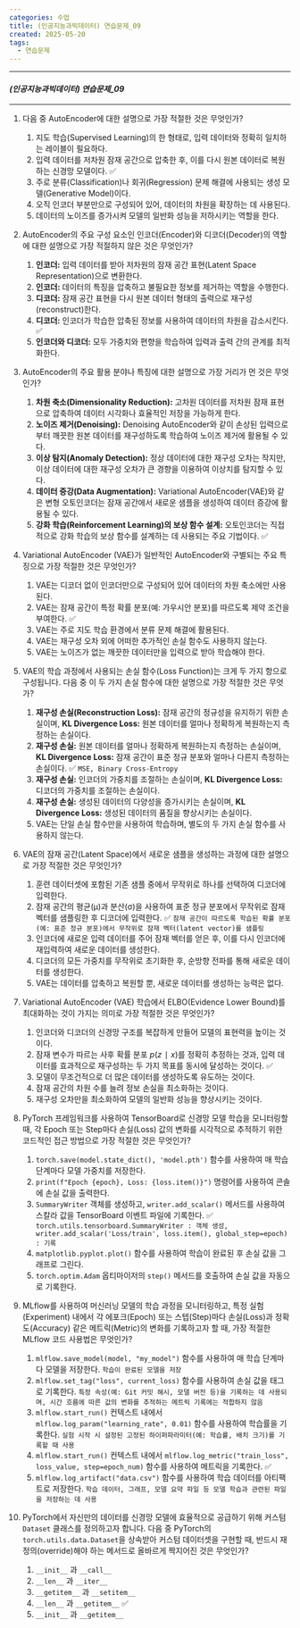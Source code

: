 ```yaml
---
categories: 수업
title: (인공지능과빅데이터) 연습문제_09
created: 2025-05-20
tags:
  - 연습문제
---
```

---
#### *(인공지능과빅데이터) 연습문제_09*
---

1. 다음 중 AutoEncoder에 대한 설명으로 가장 적절한 것은 무엇인가?
	1) 지도 학습(Supervised Learning)의 한 형태로, 입력 데이터와 정확히 일치하는 레이블이 필요하다. 
	2) 입력 데이터를 저차원 잠재 공간으로 압축한 후, 이를 다시 원본 데이터로 복원하는 신경망 모델이다. ✅ 
	3) 주로 분류(Classification)나 회귀(Regression) 문제 해결에 사용되는 생성 모델(Generative Model)이다. 
	4) 오직 인코더 부분만으로 구성되어 있어, 데이터의 차원을 확장하는 데 사용된다. 
	5) 데이터의 노이즈를 증가시켜 모델의 일반화 성능을 저하시키는 역할을 한다.

2. AutoEncoder의 주요 구성 요소인 인코더(Encoder)와 디코더(Decoder)의 역할에 대한 설명으로 가장 적절하지 않은 것은 무엇인가?
	1) **인코더:** 입력 데이터를 받아 저차원의 잠재 공간 표현(Latent Space Representation)으로 변환한다. 
	2) **인코더:** 데이터의 특징을 압축하고 불필요한 정보를 제거하는 역할을 수행한다. 
	3) **디코더:** 잠재 공간 표현을 다시 원본 데이터 형태의 출력으로 재구성(reconstruct)한다. 
	4) **디코더:** 인코더가 학습한 압축된 정보를 사용하여 데이터의 차원을 감소시킨다. ✅
	5) **인코더와 디코더:** 모두 가중치와 편향을 학습하여 입력과 출력 간의 관계를 최적화한다.

3. AutoEncoder의 주요 활용 분야나 특징에 대한 설명으로 가장 거리가 먼 것은 무엇인가?
	1) **차원 축소(Dimensionality Reduction):** 고차원 데이터를 저차원 잠재 표현으로 압축하여 데이터 시각화나 효율적인 저장을 가능하게 한다. 
	2) **노이즈 제거(Denoising):** Denoising AutoEncoder와 같이 손상된 입력으로부터 깨끗한 원본 데이터를 재구성하도록 학습하여 노이즈 제거에 활용될 수 있다. 
	3) **이상 탐지(Anomaly Detection):** 정상 데이터에 대한 재구성 오차는 작지만, 이상 데이터에 대한 재구성 오차가 큰 경향을 이용하여 이상치를 탐지할 수 있다. 
	4) **데이터 증강(Data Augmentation):** Variational AutoEncoder(VAE)와 같은 변형 오토인코더는 잠재 공간에서 새로운 샘플을 생성하여 데이터 증강에 활용될 수 있다. 
	5) **강화 학습(Reinforcement Learning)의 보상 함수 설계:** 오토인코더는 직접적으로 강화 학습의 보상 함수를 설계하는 데 사용되는 주요 기법이다. ✅

4. Variational AutoEncoder (VAE)가 일반적인 AutoEncoder와 구별되는 주요 특징으로 가장 적절한 것은 무엇인가?
	1) VAE는 디코더 없이 인코더만으로 구성되어 있어 데이터의 차원 축소에만 사용된다. 
	2) VAE는 잠재 공간이 특정 확률 분포(예: 가우시안 분포)를 따르도록 제약 조건을 부여한다. ✅
	3) VAE는 주로 지도 학습 환경에서 분류 문제 해결에 활용된다. 
	4) VAE는 재구성 오차 외에 어떠한 추가적인 손실 함수도 사용하지 않는다. 
	5) VAE는 노이즈가 없는 깨끗한 데이터만을 입력으로 받아 학습해야 한다.

5. VAE의 학습 과정에서 사용되는 손실 함수(Loss Function)는 크게 두 가지 항으로 구성됩니다. 다음 중 이 두 가지 손실 함수에 대한 설명으로 가장 적절한 것은 무엇가?
	1) **재구성 손실(Reconstruction Loss):** 잠재 공간의 정규성을 유지하기 위한 손실이며, **KL Divergence Loss:** 원본 데이터를 얼마나 정확하게 복원하는지 측정하는 손실이다. 
	2) **재구성 손실:** 원본 데이터를 얼마나 정확하게 복원하는지 측정하는 손실이며, **KL Divergence Loss:** 잠재 공간이 표준 정규 분포와 얼마나 다른지 측정하는 손실이다. ✅ `MSE, Binary Cross-Entropy`
	3) **재구성 손실:** 인코더의 가중치를 조절하는 손실이며, **KL Divergence Loss:** 디코더의 가중치를 조절하는 손실이다. 
	4) **재구성 손실:** 생성된 데이터의 다양성을 증가시키는 손실이며, **KL Divergence Loss:** 생성된 데이터의 품질을 향상시키는 손실이다. 
	5) VAE는 단일 손실 함수만을 사용하여 학습하며, 별도의 두 가지 손실 함수를 사용하지 않는다.

6. VAE의 잠재 공간(Latent Space)에서 새로운 샘플을 생성하는 과정에 대한 설명으로 가장 적절한 것은 무엇인가?
	1) 훈련 데이터셋에 포함된 기존 샘플 중에서 무작위로 하나를 선택하여 디코더에 입력한다. 
	2) 잠재 공간의 평균(μ)과 분산(σ)을 사용하여 표준 정규 분포에서 무작위로 잠재 벡터를 샘플링한 후 디코더에 입력한다. ✅ 
		`잠재 공간이 따르도록 학습된 확률 분포(예: 표준 정규 분포)에서 무작위로 잠재 벡터(latent vector)를 샘플링`
	3) 인코더에 새로운 입력 데이터를 주어 잠재 벡터를 얻은 후, 이를 다시 인코더에 재입력하여 새로운 데이터를 생성한다. 
	4) 디코더의 모든 가중치를 무작위로 초기화한 후, 순방향 전파를 통해 새로운 데이터를 생성한다. 
	5) VAE는 데이터를 압축하고 복원할 뿐, 새로운 데이터를 생성하는 능력은 없다.

7. Variational AutoEncoder (VAE) 학습에서 ELBO(Evidence Lower Bound)를 최대화하는 것이 가지는 의미로 가장 적절한 것은 무엇인가?
	1) 인코더와 디코더의 신경망 구조를 복잡하게 만들어 모델의 표현력을 높이는 것이다.
	2) 잠재 변수가 따르는 사후 확률 분포 $p(z∣x)$를 정확히 추정하는 것과, 입력 데이터를 효과적으로 재구성하는 두 가지 목표를 동시에 달성하는 것이다.  ✅
	3) 모델이 무조건적으로 더 많은 데이터를 생성하도록 유도하는 것이다. 
	4) 잠재 공간의 차원 수를 늘려 정보 손실을 최소화하는 것이다. 
	5) 재구성 오차만을 최소화하여 모델의 일반화 성능을 향상시키는 것이다.

8. PyTorch 프레임워크를 사용하여 TensorBoard로 신경망 모델 학습을 모니터링할 때, 각 Epoch 또는 Step마다 손실(Loss) 값의 변화를 시각적으로 추적하기 위한 코드적인 접근 방법으로 가장 적절한 것은 무엇인가?
	1) `torch.save(model.state_dict(), 'model.pth')` 함수를 사용하여 매 학습 단계마다 모델 가중치를 저장한다. 
	2) `print(f"Epoch {epoch}, Loss: {loss.item()}")` 명령어를 사용하여 콘솔에 손실 값을 출력한다. 
	3) `SummaryWriter` 객체를 생성하고, `writer.add_scalar()` 메서드를 사용하여 스칼라 값을 TensorBoard 이벤트 파일에 기록한다. ✅
		`torch.utils.tensorboard.SummaryWriter : 객체 생성, writer.add_scalar('Loss/train', loss.item(), global_step=epoch) : 기록`
	4) `matplotlib.pyplot.plot()` 함수를 사용하여 학습이 완료된 후 손실 값을 그래프로 그린다. 
	5) `torch.optim.Adam` 옵티마이저의 `step()` 메서드를 호출하여 손실 값을 자동으로 기록한다.

9. MLflow를 사용하여 머신러닝 모델의 학습 과정을 모니터링하고, 특정 실험(Experiment) 내에서 각 에포크(Epoch) 또는 스텝(Step)마다 손실(Loss)과 정확도(Accuracy) 같은 메트릭(Metric)의 변화를 기록하고자 할 때, 가장 적절한 MLflow 코드 사용법은 무엇인가?
	1) `mlflow.save_model(model, "my_model")` 함수를 사용하여 매 학습 단계마다 모델을 저장한다. 
		`학습이 완료된 모델을 저장`
	2) `mlflow.set_tag("loss", current_loss)` 함수를 사용하여 손실 값을 태그로 기록한다. 
		`특정 속성(예: Git 커밋 해시, 모델 버전 등)을 기록하는 데 사용되며, 시간 흐름에 따른 값의 변화를 추적하는 메트릭 기록에는 적합하지 않음`
	3) `mlflow.start_run()` 컨텍스트 내에서 `mlflow.log_param("learning_rate", 0.01)` 함수를 사용하여 학습률을 기록한다. 
		`실험 시작 시 설정된 고정된 하이퍼파라미터(예: 학습률, 배치 크기)를 기록할 때 사용`
	4) `mlflow.start_run()` 컨텍스트 내에서 `mlflow.log_metric("train_loss", loss_value, step=epoch_num)` 함수를 사용하여 메트릭을 기록한다. ✅
	5) `mlflow.log_artifact("data.csv")` 함수를 사용하여 학습 데이터를 아티팩트로 저장한다.
		`학습 데이터, 그래프, 모델 요약 파일 등 모델 학습과 관련된 파일을 저장하는 데 사용`

10. PyTorch에서 자신만의 데이터를 신경망 모델에 효율적으로 공급하기 위해 커스텀 `Dataset` 클래스를 정의하고자 합니다. 다음 중 PyTorch의 `torch.utils.data.Dataset`을 상속받아 커스텀 데이터셋을 구현할 때, 반드시 재정의(override)해야 하는 메서드로 올바르게 짝지어진 것은 무엇인가?
	1) `__init__` 과 `__call__` 
	2) `__len__` 과 `__iter__` 
	3) `__getitem__` 과 `__setitem__` 
	4) `__len__` 과 `__getitem__`  ✅
	5) `__init__` 과 `__getitem__`